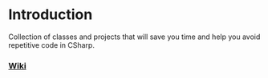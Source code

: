 # Introduction
 Collection of classes and projects that will save you time and help you avoid repetitive code in CSharp. 

### [Wiki](../wiki)
